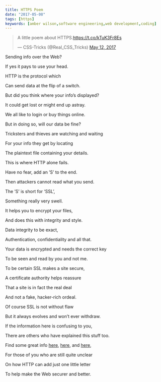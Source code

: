 ```yaml
---
title: HTTPS Poem
date: "2017-05-08"
tags: [https]
keywords: [amber wilson,software engineering,web development,coding]
---
```


 <blockquote>
        <p lang="en" dir="ltr">A little poem about HTTPS.<a href="https://t.co/kTuK3Fr8Es">https://t.co/kTuK3Fr8Es</a></p>&mdash; CSS-Tricks
        (@Real_CSS_Tricks) <a href="https://twitter.com/Real_CSS_Tricks/status/863091416506839041">May 12, 2017</a>
</blockquote>

Sending info over the Web?

If yes it pays to use your head.

HTTP is the protocol which

Can send data at the flip of a switch.

But did you think where your info’s displayed?

It could get lost or might end up astray.

We all like to login or buy things online.

But in doing so, will our data be fine?

Tricksters and thieves are watching and waiting

For your info they get by locating

The plaintext file containing your details.

This is where HTTP alone fails.

Have no fear, add an ’S’ to the end.

Then attackers cannot read what you send.

The ’S’ is short for ‘SSL’,

Something really very swell.

It helps you to encrypt your files,

And does this with integrity and style.

Data integrity to be exact,

Authentication, confidentiality and all that.

Your data is encrypted and needs the correct key

To be seen and read by you and not me.

To be certain SSL makes a site secure,

A certificate authority helps reassure

That a site is in fact the real deal

And not a fake, hacker-rich ordeal.

Of course SSL is not without flaw

But it always evolves and won’t ever withdraw.

If the information here is confusing to you,

There are others who have explained this stuff too.

Find some great info [here](http://robertheaton.com/2014/03/27/how-does-https-actually-work/), [here](https://www.instantssl.com/ssl-certificate-products/https.html), and [here](https://developer.mozilla.org/en-US/docs/Web/Security),

For those of you who are still quite unclear

On how HTTP can add just one little letter

To help make the Web securer and better.